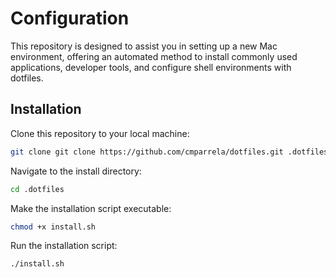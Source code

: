 # Configuration 

This repository is designed to assist you in setting up a new Mac environment, offering an automated method to install commonly used applications, developer tools, and configure shell environments with dotfiles.

## Installation

Clone this repository to your local machine:

```sh
git clone git clone https://github.com/cmparrela/dotfiles.git .dotfiles
```

Navigate to the install directory:
```sh
cd .dotfiles
```

Make the installation script executable:
```sh
chmod +x install.sh
```

Run the installation script:
```sh
./install.sh
```
